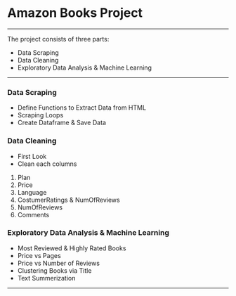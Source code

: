 # Amazon Books Project
___
The project consists of three parts:
* Data Scraping
* Data Cleaning
* Exploratory Data Analysis & Machine Learning
___
### Data Scraping
* Define Functions to Extract Data from HTML
* Scraping Loops
* Create Dataframe & Save Data
### Data Cleaning
* First Look
* Clean each columns
1. Plan
2. Price
3. Language
4. CostumerRatings & NumOfReviews
5. NumOfReviews
6. Comments
### Exploratory Data Analysis & Machine Learning
* Most Reviewed & Highly Rated Books
* Price vs Pages
* Price vs Number of Reviews
* Clustering Books via Title
* Text Summerization
___
